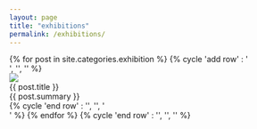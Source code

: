 ```yaml
---
layout: page
title: "exhibitions"
permalink: /exhibitions/
---
```



 
<aside>
  {% for post in site.categories.exhibition %}
    {% cycle 'add row' : '<div class="row">', '', '' %}
        <div class="column column-4">
            <div class="preview-panel">
                <a href="{{ post.url | prepend: site.baseurl }}">
                    <img src="{{ post.preview }}">
                </a>
                <div class="post-title">{{ post.title }}</div>
        <div class="post-summary">{{ post.summary }}</div>
           </div>
        </div>
{% cycle 'end row' : '', '', '</div>' %}
{% endfor %}
{% cycle 'end row' : '', '</div>', '</div>' %}

</aside>